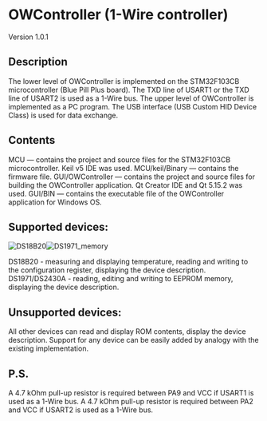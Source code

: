 # OWController (1-Wire controller)
Version 1.0.1
## Description
The lower level of OWController is implemented on the STM32F103CB microcontroller (Blue Pill Plus board).
The TXD line of USART1 or the TXD line of USART2 is used as a 1-Wire bus.
The upper level of OWController is implemented as a PC program.
The USB interface (USB Custom HID Device Class) is used for data exchange.
## Contents
MCU — contains the project and source files for the STM32F103CB microcontroller. Keil v5 IDE was used.
MCU/keil/Binary — contains the firmware file.
GUI/OWController — contains the project and source files for building the OWController application. Qt Creator IDE and Qt 5.15.2 was used.
GUI/BIN — contains the executable file of the OWController application for Windows OS.
## Supported devices:
![DS18B20](https://github.com/user-attachments/assets/ed8bc947-ffed-4f19-a865-b1b02e74d2a5)![DS1971_memory](https://github.com/user-attachments/assets/098cfccb-f28c-4dd9-be2a-9a565f6eeea3)


DS18B20 - measuring and displaying temperature, reading and writing to the configuration register, displaying the device description.
DS1971/DS2430A - reading, editing and writing to EEPROM memory, displaying the device description.
## Unsupported devices:
All other devices can read and display ROM contents, display the device description.
Support for any device can be easily added by analogy with the existing implementation.
## P.S.
A 4.7 kOhm pull-up resistor is required between PA9 and VCC if USART1 is used as a 1-Wire bus.
A 4.7 kOhm pull-up resistor is required between PA2 and VCC if USART2 is used as a 1-Wire bus.

